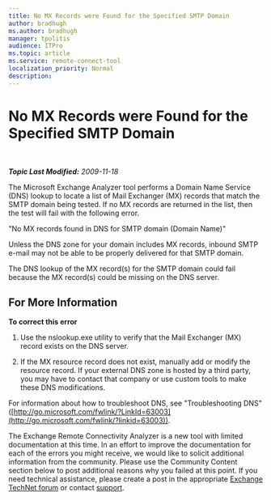 ```yaml
---
title: No MX Records were Found for the Specified SMTP Domain
author: bradhugh
ms.author: bradhugh
manager: tpolitis
audience: ITPro 
ms.topic: article 
ms.service: remote-connect-tool
localization_priority: Normal
description: 
---
```


<div data-xmlns="http://www.w3.org/1999/xhtml">

<div class="topic" data-xmlns="http://www.w3.org/1999/xhtml" data-msxsl="urn:schemas-microsoft-com:xslt" data-cs="http://msdn.microsoft.com/en-us/">

<div data-asp="http://msdn2.microsoft.com/asp">

# No MX Records were Found for the Specified SMTP Domain

</div>

<div id="mainSection">

<div id="mainBody">

<span> </span>

_**Topic Last Modified:** 2009-11-18_

The Microsoft Exchange Analyzer tool performs a Domain Name Service (DNS) lookup to locate a list of Mail Exchanger (MX) records that match the SMTP domain being tested. If no MX records are returned in the list, then the test will fail with the following error.  
  
"No MX records found in DNS for SMTP domain (Domain Name)"

Unless the DNS zone for your domain includes MX records, inbound SMTP e-mail may not be able to be properly delivered for that SMTP domain.

The DNS lookup of the MX record(s) for the SMTP domain could fail because the MX record(s) could be missing on the DNS server.

<div>

## For More Information

**To correct this error**

1.  Use the nslookup.exe utility to verify that the Mail Exchanger (MX) record exists on the DNS server.

2.  If the MX resource record does not exist, manually add or modify the resource record. If your external DNS zone is hosted by a third party, you may have to contact that company or use custom tools to make these DNS modifications.

For information about how to troubleshoot DNS, see "Troubleshooting DNS" ([http://go.microsoft.com/fwlink/?LinkId=63003](http://go.microsoft.com/fwlink/?linkid=63003)).

The Exchange Remote Connectivity Analyzer is a new tool with limited documentation at this time. In an effort to improve the documentation for each of the errors you might receive, we would like to solicit additional information from the community. Please use the Community Content section below to post additional reasons why you failed at this point. If you need technical assistance, please create a post in the appropriate [Exchange TechNet forum](http://go.microsoft.com/fwlink/?linkid=73420) or contact [support](http://go.microsoft.com/fwlink/?linkid=8158).

</div>

</div>

<span> </span>

</div>

</div>

</div>

